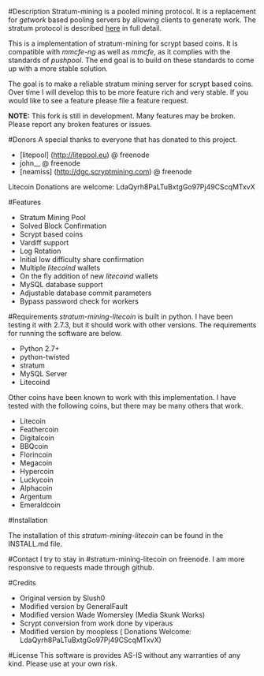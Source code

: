 #Description
Stratum-mining is a pooled mining protocol. It is a replacement for *getwork* based pooling servers by allowing clients to generate work. The stratum protocol is described [here](http://mining.bitcoin.cz/stratum-mining) in full detail.

This is a implementation of stratum-mining for scrypt based coins. It is compatible with *mmcfe-ng* as well as *mmcfe*, as it complies with the standards of *pushpool*. The end goal is to build on these standards to come up with a more stable solution.

The goal is to make a reliable stratum mining server for scrypt based coins. Over time I will develop this to be more feature rich and very stable. If you would like to see a feature please file a feature request. 

**NOTE:** This fork is still in development. Many features may be broken. Please report any broken features or issues.

#Donors
A special thanks to everyone that has donated to this project. 

* [litepool] (http://litepool.eu) @ freenode
* john__ @ freenode
* [neamiss] (http://dgc.scryptmining.com) @ freenode

Litecoin Donations are welcome: LdaQyrh8PaLTuBxtgGo97Pj49CScqMTxvX

#Features

* Stratum Mining Pool 
* Solved Block Confirmation
* Scrypt based coins
* Vardiff support
* Log Rotation
* Initial low difficulty share confirmation
* Multiple *litecoind* wallets
* On the fly addition of new *litecoind* wallets
* MySQL database support
* Adjustable database commit parameters
* Bypass password check for workers


#Requirements
*stratum-mining-litecoin* is built in python. I have been testing it with 2.7.3, but it should work with other versions. The requirements for running the software are below.

* Python 2.7+
* python-twisted
* stratum
* MySQL Server 
* Litecoind

Other coins have been known to work with this implementation. I have tested with the following coins, but there may be many others that work. 

* Litecoin
* Feathercoin
* Digitalcoin
* BBQcoin
* Florincoin
* Megacoin
* Hypercoin
* Luckycoin
* Alphacoin
* Argentum
* Emeraldcoin

#Installation

The installation of this *stratum-mining-litecoin* can be found in the INSTALL.md file. 

#Contact
I try to stay in #stratum-mining-litecoin on freenode. I am more responsive to requests made through github. 

#Credits

* Original version by Slush0
* Modified version by GeneralFault
* Modified version Wade Womersley (Media Skunk Works)
* Scrypt conversion from work done by viperaus
* Modified version by moopless ( Donations Welcome: LdaQyrh8PaLTuBxtgGo97Pj49CScqMTxvX)


#License
This software is provides AS-IS without any warranties of any kind. Please use at your own risk. 

